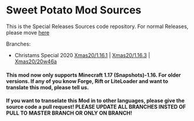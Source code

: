 # Sweet Potato Mod Sources

This is the Special Releases Sources code repository. For normal Releases, please move [here](https://github.com/Featurehouse/sweet_potato-source)

Branches: 
+ Christams Special 2020
[Xmas20/1.16.1](https://github.com/Featurehouse/sweet_potato-source-specialRelease/tree/Xmas20/1.16.1) | [Xmas20/1.16.3](https://github.com/Featurehouse/sweet_potato-source-specialRelease/tree/Xmas20/1.16.3) | [Xmas20/20w46a](https://github.com/Featurehouse/sweet_potato-source-specialRelease/tree/Xmas20/20w46a)

#### This mod now only supports Minecraft 1.17 (Snapshots)-1.16. For older versions. If any of you know Forge, Rift or LiteLoader and want to translate this mod, please tell us.
#### If you want to transelate this Mod in to other languages, please give the source code a pull request! PLEASE UPDATE ALL BRANCHES INSTED OF PULL TO MASTER BRANCH OR ONLY ON BRANCH!